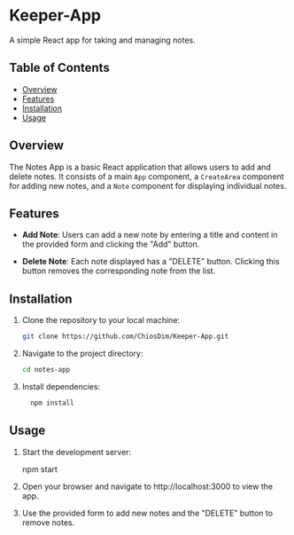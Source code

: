 # Keeper-App

A simple React app for taking and managing notes.

## Table of Contents

- [Overview](#overview)
- [Features](#features)
- [Installation](#installation)
- [Usage](#usage)

## Overview

The Notes App is a basic React application that allows users to add and delete notes. It consists of a main `App` component, a `CreateArea` component for adding new notes, and a `Note` component for displaying individual notes.

## Features

- **Add Note**: Users can add a new note by entering a title and content in the provided form and clicking the "Add" button.

- **Delete Note**: Each note displayed has a "DELETE" button. Clicking this button removes the corresponding note from the list.

## Installation

1. Clone the repository to your local machine:

   ```bash
   git clone https://github.com/ChiosDim/Keeper-App.git

2. Navigate to the project directory:

    ```bash 
    cd notes-app

4. Install dependencies:

   ```bash
     npm install


## Usage

1. Start the development server:

    npm start

2. Open your browser and navigate to http://localhost:3000 to view the app.

3. Use the provided form to add new notes and the "DELETE" button to remove notes.

